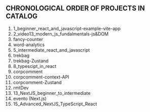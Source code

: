 ## CHRONOLOGICAL ORDER OF PROJECTS IN CATALOG

1. 1_beginner_react_and_javascript-example-vite-app
2. 2_video13_modern_js_fundalmentals-js&DOM
3. fancy-counter
4. word-analytics
5. 5_intermediate_react_and_javascript
6. trekbag
7. trekbag-Zustand
8. 8_typescipt_in_react
9. corpcomment
10. corpcomment-context-API
11. corpcomment-Zustand
12. rmtDev
13. 13_NextJS_beginner_to_intermediate
14. evento (Next.js)
15. 15_Advanced_NextJS_TypeScript_React
